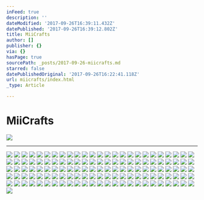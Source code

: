 ```yaml
---
inFeed: true
description: ''
dateModified: '2017-09-26T16:39:11.432Z'
datePublished: '2017-09-26T16:39:12.802Z'
title: MiiCrafts
author: []
publisher: {}
via: {}
hasPage: true
sourcePath: _posts/2017-09-26-miicrafts.md
starred: false
datePublishedOriginal: '2017-09-26T16:22:41.118Z'
url: miicrafts/index.html
_type: Article

---
```

# MiiCrafts
![](https://the-grid-user-content.s3-us-west-2.amazonaws.com/3d853c88-0be3-4776-b0eb-77e0e2a24222.jpg)

---

![](https://the-grid-user-content.s3-us-west-2.amazonaws.com/cb4d00fc-51e0-493a-8a3c-5704e3b1274f.jpg)
![](https://the-grid-user-content.s3-us-west-2.amazonaws.com/76be0b0c-6459-4c30-8db2-8794d1134e3a.jpg)
![](https://the-grid-user-content.s3-us-west-2.amazonaws.com/d15c5e55-f101-4b4d-9d82-6c393a1515ac.jpg)
![](https://the-grid-user-content.s3-us-west-2.amazonaws.com/98e054d7-36dc-4ae5-98a1-7a4209db0202.jpg)
![](https://the-grid-user-content.s3-us-west-2.amazonaws.com/72f379cf-fde6-4724-a70b-0c388d90946b.jpg)
![](https://the-grid-user-content.s3-us-west-2.amazonaws.com/240e2fdd-613e-4ed5-b644-38fe28ce2dff.jpg)
![](https://the-grid-user-content.s3-us-west-2.amazonaws.com/5d8dd624-5b8a-43ba-86ff-073b3f84fec4.jpg)
![](https://the-grid-user-content.s3-us-west-2.amazonaws.com/454576d4-5db3-42b1-b8a2-05c25e155543.jpg)
![](https://the-grid-user-content.s3-us-west-2.amazonaws.com/49e5c963-69cc-441e-a68d-0935acf619a2.jpg)
![](https://the-grid-user-content.s3-us-west-2.amazonaws.com/39cec1e9-ebb2-463c-89e5-0bdb5b5e873a.jpg)
![](https://the-grid-user-content.s3-us-west-2.amazonaws.com/11eb34f6-99bb-4118-8270-d35a233f3296.jpg)
![](https://the-grid-user-content.s3-us-west-2.amazonaws.com/536e6cb5-cc05-428b-9de8-d102a7a1d76e.jpg)
![](https://the-grid-user-content.s3-us-west-2.amazonaws.com/1e6a6825-464d-4af6-bb88-059b6e666785.jpg)
![](https://the-grid-user-content.s3-us-west-2.amazonaws.com/f88ecb73-a6a5-4e89-afd9-ba7671f3605b.jpg)
![](https://the-grid-user-content.s3-us-west-2.amazonaws.com/b5b17ed9-3f58-495c-bed0-a1c3c3b81ece.jpg)
![](https://the-grid-user-content.s3-us-west-2.amazonaws.com/fe1b7c48-0f98-4da6-a67a-12bf122c1624.jpg)
![](https://the-grid-user-content.s3-us-west-2.amazonaws.com/88656818-84e7-4390-9c03-45971dac534e.jpg)
![](https://the-grid-user-content.s3-us-west-2.amazonaws.com/68111b28-312f-4875-a7a3-32261dd5cab4.jpg)
![](https://the-grid-user-content.s3-us-west-2.amazonaws.com/2dd78342-5b55-47df-a872-6429fff63510.jpg)
![](https://the-grid-user-content.s3-us-west-2.amazonaws.com/8291e16b-00b3-4183-9423-1304f95c85db.jpg)
![](https://the-grid-user-content.s3-us-west-2.amazonaws.com/7ea28ccb-42a5-4770-95e3-74e0c3f35404.jpg)
![](https://the-grid-user-content.s3-us-west-2.amazonaws.com/9d16eb1a-6544-4ef0-be5e-57c529670080.jpg)
![](https://the-grid-user-content.s3-us-west-2.amazonaws.com/b7247b55-5791-4b07-961c-4f9a3434919f.jpg)
![](https://the-grid-user-content.s3-us-west-2.amazonaws.com/c242e0ee-516f-434b-84eb-6b5cd0b74e13.jpg)
![](https://the-grid-user-content.s3-us-west-2.amazonaws.com/eefcfea1-295e-4861-a9fd-4571961189a5.jpg)
![](https://the-grid-user-content.s3-us-west-2.amazonaws.com/cd651823-d5f5-4f6a-9f31-3e75b93a6cca.jpg)
![](https://the-grid-user-content.s3-us-west-2.amazonaws.com/8546bad0-4696-4d6a-b675-24dabf2e7d26.jpg)
![](https://the-grid-user-content.s3-us-west-2.amazonaws.com/58e3716f-b9f8-4a34-ba08-1a83a5df1e65.jpg)
![](https://the-grid-user-content.s3-us-west-2.amazonaws.com/9b9c0716-597a-44cd-95b8-e1badcecfccf.jpg)
![](https://the-grid-user-content.s3-us-west-2.amazonaws.com/37505fc0-d60a-415d-b5d6-5164556b8e3e.jpg)
![](https://the-grid-user-content.s3-us-west-2.amazonaws.com/4252e1bc-2d1a-4d17-aeec-8b1dac69f670.jpg)
![](https://the-grid-user-content.s3-us-west-2.amazonaws.com/577434db-75ac-4bd2-88d9-98080700172c.jpg)
![](https://the-grid-user-content.s3-us-west-2.amazonaws.com/ec020a11-745f-4412-93d8-df8ec47ef5d1.jpg)
![](https://the-grid-user-content.s3-us-west-2.amazonaws.com/a2865ddc-ddda-4815-b50f-4aadc709455e.jpg)
![](https://the-grid-user-content.s3-us-west-2.amazonaws.com/f7197c87-7f30-4bb8-b01b-87f21780acb7.jpg)
![](https://the-grid-user-content.s3-us-west-2.amazonaws.com/22cb4183-be68-43d3-8f56-a0fe8c86fc5f.jpg)
![](https://the-grid-user-content.s3-us-west-2.amazonaws.com/89adea11-ac96-41f0-b169-562328274616.jpg)
![](https://the-grid-user-content.s3-us-west-2.amazonaws.com/eef0f1d4-794a-4956-84b5-d9539f9d8c8d.jpg)
![](https://the-grid-user-content.s3-us-west-2.amazonaws.com/0f86da32-0b3f-46bd-afb4-ceddbd86a7af.jpg)
![](https://the-grid-user-content.s3-us-west-2.amazonaws.com/c6254393-0cec-4e2a-9337-121c1363c602.jpg)
![](https://the-grid-user-content.s3-us-west-2.amazonaws.com/90a575c3-3060-4b2c-bc69-fb4ed31dd67b.jpg)
![](https://the-grid-user-content.s3-us-west-2.amazonaws.com/3d0df485-1606-4795-9d25-82074d114563.jpg)
![](https://the-grid-user-content.s3-us-west-2.amazonaws.com/cc2cf5a6-36e4-44d6-a3a8-fb5bbc1d0cf8.jpg)
![](https://the-grid-user-content.s3-us-west-2.amazonaws.com/7b8418c7-84ac-405a-9dba-24a9be734afb.jpg)
![](https://s3-us-west-2.amazonaws.com/the-grid-img/p/e4c63572a8b0d482311921731d9d466a0d75ca2d.jpg)
![](https://the-grid-user-content.s3-us-west-2.amazonaws.com/3c43792f-f1b4-45a9-8574-8b898bbbc3ad.jpg)
![](https://the-grid-user-content.s3-us-west-2.amazonaws.com/3f8107b5-6030-4f89-a578-cca71693faa5.jpg)
![](https://the-grid-user-content.s3-us-west-2.amazonaws.com/195ca0a6-a4b6-41dc-b59b-9a4802ff42e0.jpg)
![](https://the-grid-user-content.s3-us-west-2.amazonaws.com/3b6f941a-4b29-43d5-b293-76930eb0696f.jpg)
![](https://the-grid-user-content.s3-us-west-2.amazonaws.com/649e422d-861d-4926-b7f9-5a76e85d1e2a.jpg)
![](https://the-grid-user-content.s3-us-west-2.amazonaws.com/f785b33b-6074-40b5-886c-35a6ef8627a8.jpg)
![](https://s3-us-west-2.amazonaws.com/the-grid-img/p/c98ea97d47c8fb9c327907b8f6435e667d9be41d.jpg)
![](https://the-grid-user-content.s3-us-west-2.amazonaws.com/e90d578b-b0b3-49af-b4cb-467ff4a3c8df.jpg)
![](https://the-grid-user-content.s3-us-west-2.amazonaws.com/df39b20c-fb9e-4255-86a5-d0819e7eb1b8.jpg)
![](https://the-grid-user-content.s3-us-west-2.amazonaws.com/cecb7072-f780-4e16-b92d-d3b34fbf5e42.jpg)
![](https://the-grid-user-content.s3-us-west-2.amazonaws.com/28c30c03-1a92-4986-93ce-098c11576bf1.jpg)
![](https://the-grid-user-content.s3-us-west-2.amazonaws.com/7ca8fbe5-3605-44c8-be7e-b5c8e965eda3.jpg)
![](https://the-grid-user-content.s3-us-west-2.amazonaws.com/8358f338-d60c-4a3f-88b2-516f0133fbcf.jpg)
![](https://the-grid-user-content.s3-us-west-2.amazonaws.com/31af9815-2648-4950-9bef-f5cf3fe1d406.jpg)
![](https://the-grid-user-content.s3-us-west-2.amazonaws.com/62adebba-19c2-48f0-a739-69830d7a3f66.jpg)
![](https://the-grid-user-content.s3-us-west-2.amazonaws.com/f255a3a5-3fc9-4bbf-a14d-92dd7c27a2c2.jpg)
![](https://the-grid-user-content.s3-us-west-2.amazonaws.com/8884356b-3ebc-469a-8778-21717f1c864c.jpg)
![](https://the-grid-user-content.s3-us-west-2.amazonaws.com/9fea9efb-fa57-46bd-bc3f-630604edc30d.jpg)
![](https://the-grid-user-content.s3-us-west-2.amazonaws.com/429add7e-beae-4f6b-a883-b564701b15e0.jpg)
![](https://the-grid-user-content.s3-us-west-2.amazonaws.com/9b45fcaa-52f7-4357-8663-d0cff62d511d.jpg)
![](https://the-grid-user-content.s3-us-west-2.amazonaws.com/747ee3ad-b334-470d-a68a-11f7f3f88719.jpg)
![](https://the-grid-user-content.s3-us-west-2.amazonaws.com/63ca27b2-1483-4dfa-b184-9efcbd604ed1.jpg)
![](https://the-grid-user-content.s3-us-west-2.amazonaws.com/198c7e57-f19f-4503-b73c-72de603cf9e9.jpg)
![](https://the-grid-user-content.s3-us-west-2.amazonaws.com/d8cfd090-df5f-408c-9684-0befc488711b.jpg)
![](https://the-grid-user-content.s3-us-west-2.amazonaws.com/3aa3a214-9873-400e-9049-5dc68861fe6f.jpg)
![](https://the-grid-user-content.s3-us-west-2.amazonaws.com/9dcd8b44-a36d-44fc-b785-3d5c11576af9.jpg)
![](https://the-grid-user-content.s3-us-west-2.amazonaws.com/877a0525-165e-4b67-bd8a-d14c02d230a0.jpg)
![](https://the-grid-user-content.s3-us-west-2.amazonaws.com/6efa2ec5-7574-4aea-abd3-53fbebb289fa.jpg)
![](https://the-grid-user-content.s3-us-west-2.amazonaws.com/b8e921a0-95ef-4495-9113-c69acd71f054.jpg)
![](https://the-grid-user-content.s3-us-west-2.amazonaws.com/326b7cf8-f4c6-4efe-9e25-24147c22e216.jpg)
![](https://the-grid-user-content.s3-us-west-2.amazonaws.com/8456b908-482d-4094-8066-b0561d590b68.jpg)
![](https://the-grid-user-content.s3-us-west-2.amazonaws.com/306ed8a5-67a1-4e17-85bd-a4d40f2f4a7a.jpg)
![](https://the-grid-user-content.s3-us-west-2.amazonaws.com/a26e2138-9700-4170-87c7-c72d64bdbc20.jpg)
![](https://the-grid-user-content.s3-us-west-2.amazonaws.com/3f4da849-78c2-4f5c-8de4-fb7e2adfa533.jpg)
![](https://the-grid-user-content.s3-us-west-2.amazonaws.com/72d3d648-73ef-42a2-ad92-a2e2372ba402.jpg)
![](https://the-grid-user-content.s3-us-west-2.amazonaws.com/389bfef6-8790-43b3-aff6-60ad631a1fb3.jpg)
![](https://the-grid-user-content.s3-us-west-2.amazonaws.com/95f63b95-5cff-4439-91c7-fe95e42ebdd0.jpg)
![](https://the-grid-user-content.s3-us-west-2.amazonaws.com/c6d45d43-69d2-484b-b3a8-104d16bbf3c1.jpg)
![](https://the-grid-user-content.s3-us-west-2.amazonaws.com/1be158f9-9482-4535-9b59-5d9d40b75bb2.jpg)
![](https://the-grid-user-content.s3-us-west-2.amazonaws.com/54eb442e-af58-47bf-8316-ff078e45d24d.jpg)
![](https://the-grid-user-content.s3-us-west-2.amazonaws.com/685b1473-deb3-44e7-87a2-7b8ab1b2648b.jpg)
![](https://the-grid-user-content.s3-us-west-2.amazonaws.com/c3d8cd86-08fa-4956-a485-82da1bdf394e.jpg)
![](https://the-grid-user-content.s3-us-west-2.amazonaws.com/a0aaf5cf-0a1c-4e95-a9d4-50d104217d75.jpg)
![](https://the-grid-user-content.s3-us-west-2.amazonaws.com/b3987094-feab-4232-bd61-651c48256357.jpg)
![](https://the-grid-user-content.s3-us-west-2.amazonaws.com/6d83b6bc-56ac-471d-b579-7831d7776afb.jpg)
![](https://the-grid-user-content.s3-us-west-2.amazonaws.com/0ed3d3f1-668a-4762-a126-30fe6c05d5da.jpg)
![](https://the-grid-user-content.s3-us-west-2.amazonaws.com/0b9298aa-8804-464a-84cd-60680fd2b4ac.jpg)
![](https://the-grid-user-content.s3-us-west-2.amazonaws.com/311ac13f-ae1e-4fe2-9379-440f12133c4d.jpg)
![](https://the-grid-user-content.s3-us-west-2.amazonaws.com/5b7ee744-fab8-4600-979c-d763cdd46c6b.jpg)
![](https://the-grid-user-content.s3-us-west-2.amazonaws.com/f34b6979-a4de-4b14-8fad-1dae7521fb02.jpg)
![](https://the-grid-user-content.s3-us-west-2.amazonaws.com/8b125a0c-27ad-496b-a2d3-cec4e29731b1.jpg)
![](https://the-grid-user-content.s3-us-west-2.amazonaws.com/fba313d2-b114-4e4a-95b2-7217f84822a1.jpg)
![](https://the-grid-user-content.s3-us-west-2.amazonaws.com/d365d8af-a2ae-4b23-bbe5-d1612f60eb41.jpg)
![](https://the-grid-user-content.s3-us-west-2.amazonaws.com/aeaff277-5b3a-4f72-a238-75fd6f414b72.jpg)
![](https://the-grid-user-content.s3-us-west-2.amazonaws.com/c030f433-88da-45bd-838f-221bf672d939.jpg)
![](https://the-grid-user-content.s3-us-west-2.amazonaws.com/a7bf3531-93aa-4986-9c2d-d1f2a8583165.jpg)
![](https://the-grid-user-content.s3-us-west-2.amazonaws.com/04a98eee-dc58-4ade-9568-3d283c8e68f2.jpg)
![](https://the-grid-user-content.s3-us-west-2.amazonaws.com/d10e9bda-aa1f-4063-a098-8777390b8fa1.jpg)
![](https://the-grid-user-content.s3-us-west-2.amazonaws.com/4e078c72-4ff7-4ae6-8f88-5039de826662.jpg)
![](https://the-grid-user-content.s3-us-west-2.amazonaws.com/b565d186-8bd8-48c1-93af-d264229a3409.jpg)
![](https://the-grid-user-content.s3-us-west-2.amazonaws.com/85f509e6-bb31-470f-82a1-058612bec91c.jpg)
![](https://the-grid-user-content.s3-us-west-2.amazonaws.com/1a73c7ed-0e9d-4828-b436-7428565ad04b.jpg)
![](https://the-grid-user-content.s3-us-west-2.amazonaws.com/26c18579-d69f-49c7-971d-d29c8d62d12a.jpg)
![](https://the-grid-user-content.s3-us-west-2.amazonaws.com/30309939-95f3-4e5e-997c-4373cca52ee3.jpg)
![](https://the-grid-user-content.s3-us-west-2.amazonaws.com/de2bbed2-e689-4b0a-809c-1beed361570a.jpg)
![](https://the-grid-user-content.s3-us-west-2.amazonaws.com/94cbdf79-db08-48fa-bfa2-9368454dd8d9.jpg)
![](https://the-grid-user-content.s3-us-west-2.amazonaws.com/4881d522-979c-48f0-833b-46d6b0599f76.jpg)
![](https://the-grid-user-content.s3-us-west-2.amazonaws.com/be65dbd3-1417-4447-8930-34e5c8011b7a.jpg)
![](https://the-grid-user-content.s3-us-west-2.amazonaws.com/ffac4fd9-ceeb-443f-a2d5-8e04992c52d1.jpg)
![](https://the-grid-user-content.s3-us-west-2.amazonaws.com/8e9f1e57-2821-4b8a-85f0-a46faebb02f8.png)
![](https://the-grid-user-content.s3-us-west-2.amazonaws.com/114412b6-5f8b-4709-8743-5f071d3ffadc.jpg)
![](https://the-grid-user-content.s3-us-west-2.amazonaws.com/e31d40ea-6516-4614-bffc-4379a44a8c01.jpg)
![](https://the-grid-user-content.s3-us-west-2.amazonaws.com/ba3907a1-6f90-42e5-9e60-1241cc164f8a.jpg)
![](https://the-grid-user-content.s3-us-west-2.amazonaws.com/42ad201f-1dc6-46e3-b168-5a6e22c06d2d.jpg)
![](https://the-grid-user-content.s3-us-west-2.amazonaws.com/e2c91c4f-8bab-48d8-b084-20080d327582.jpg)
![](https://the-grid-user-content.s3-us-west-2.amazonaws.com/02e24a99-135d-4e93-9dff-ba4641379c54.jpg)
![](https://the-grid-user-content.s3-us-west-2.amazonaws.com/301f017a-f81d-4197-b62e-7466372f5737.png)
![](https://the-grid-user-content.s3-us-west-2.amazonaws.com/b46dbdc5-767f-484b-9cb9-5d5c00a21cdb.jpg)
![](https://the-grid-user-content.s3-us-west-2.amazonaws.com/e5381d50-97e9-4bd1-9046-76be3bc7f6db.jpg)
![](https://the-grid-user-content.s3-us-west-2.amazonaws.com/04752a6b-66a3-48e3-9037-bb1d7900e583.jpg)
![](https://the-grid-user-content.s3-us-west-2.amazonaws.com/2b01dba9-a255-4b20-97c3-33b97055630d.jpg)